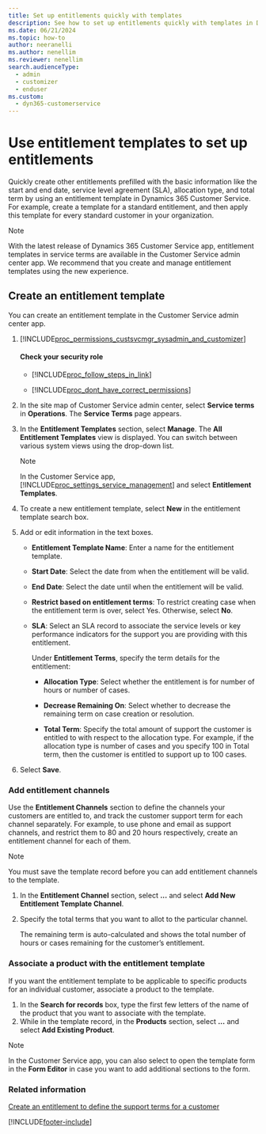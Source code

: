 ```yaml
---
title: Set up entitlements quickly with templates
description: See how to set up entitlements quickly with templates in Dynamics 365 Customer Service.
ms.date: 06/21/2024
ms.topic: how-to
author: neeranelli
ms.author: nenellim
ms.reviewer: nenellim
search.audienceType: 
  - admin
  - customizer
  - enduser
ms.custom: 
  - dyn365-customerservice
---
```


# Use entitlement templates to set up entitlements

Quickly create other entitlements prefilled with the basic information like the start and end date, service level agreement (SLA), allocation type, and total term by using an entitlement template in Dynamics 365 Customer Service. For example, create a template for a standard entitlement, and then apply this template for every standard customer in your organization.  

> [!NOTE]
> With the latest release of Dynamics 365 Customer Service app, entitlement templates in service terms are available in the Customer Service admin center app. We recommend that you create and manage entitlement templates using the new experience.

## Create an entitlement template  

You can create an entitlement template in the Customer Service admin center app.
  
1. [!INCLUDE[proc_permissions_custsvcmgr_sysadmin_and_customizer](../../includes/proc-permissions-custsvcmgr-sysadmin-and-customizer.md)]  
  
    #### Check your security role  
  
   - [!INCLUDE[proc_follow_steps_in_link](../../includes/proc-follow-steps-in-link.md)]  
  
   - [!INCLUDE[proc_dont_have_correct_permissions](../../includes/proc-dont-have-correct-permissions.md)]  

1. In the site map of Customer Service admin center, select **Service terms** in **Operations**. The **Service Terms** page appears.

1. In the **Entitlement Templates** section, select **Manage**. The **All Entitlement Templates** view is displayed. You can switch between various system views using the drop-down list.  

    > [!NOTE]
    > In the Customer Service app, [!INCLUDE[proc_settings_service_management](../../includes/proc-settings-service-management.md)] and select **Entitlement Templates**.
  
1. To create a new entitlement template, select **New** in the entitlement template search box.  
  
1. Add or edit information in the text boxes.  
  
   - **Entitlement Template Name**: Enter a name for the entitlement template.
  
   - **Start Date**: Select the date from when the entitlement will be valid.  
  
   - **End Date**: Select the date until when the entitlement will be valid.  
  
   - **Restrict based on entitlement terms**: To restrict creating case when the entitlement term is over, select Yes. Otherwise, select **No**.  
  
   - **SLA**: Select an SLA record to associate the service levels or key performance indicators for the support you are providing with this entitlement.  
  
     Under **Entitlement Terms**, specify the term details for the entitlement: 
  
     - **Allocation Type**: Select whether the entitlement is for number of hours or number of cases.  
  
     - **Decrease Remaining On**: Select whether to decrease the remaining term on case creation or resolution.  
  
     - **Total Term**: Specify the total amount of support the customer is entitled to with respect to the allocation type. For example, if the allocation type is number of cases and you specify 100 in Total term, then the customer is entitled to support up to 100 cases.  
  
6. Select **Save**. 
  
### Add entitlement channels

 Use the **Entitlement Channels** section to define the channels your customers are entitled to, and track the customer support term for each channel separately. For example, to use phone and email as support channels, and restrict them to 80 and 20 hours respectively, create an entitlement channel for each of them.  
  
> [!NOTE]
>  You must save the template record before you can add entitlement channels to the template.  
  
1.  In the **Entitlement Channel** section, select **...** and select **Add New Entitlement Template Channel**.  
  
2.  Specify the total terms that you want to allot to the particular channel.  
  
     The remaining term is auto-calculated and shows the total number of hours or cases remaining for the customer’s entitlement.  
  
### Associate a product with the entitlement template  
 If you want the entitlement template to be applicable to specific products for an individual customer, associate a product to the template.  
  
1. In the **Search for records** box, type the first few letters of the name of the product that you want to associate with the template.   
2. While in the template record, in the **Products** section, select **...** and select **Add Existing Product**. 

> [!NOTE]
> In the Customer Service app, you can also select to open the template form in the **Form Editor** in case you want to add additional sections to the form.
  
### Related information

 [Create an entitlement to define the support terms for a customer](create-entitlement-define-support-terms-customer.md)


[!INCLUDE[footer-include](../../includes/footer-banner.md)]
